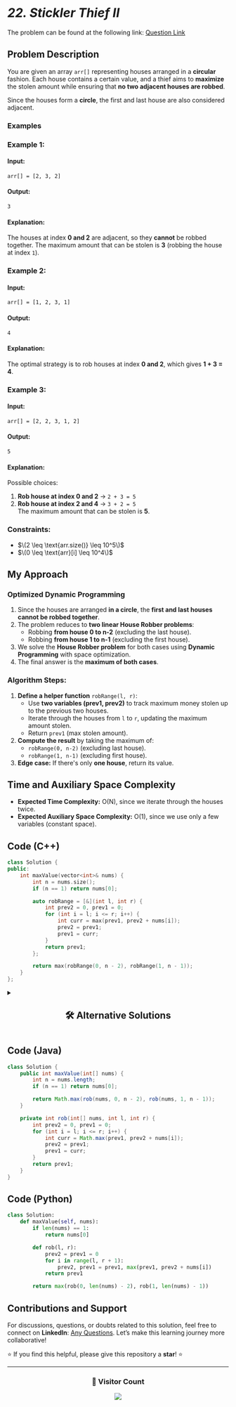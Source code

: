 # _22. Stickler Thief II_

The problem can be found at the following link: [Question Link](https://www.geeksforgeeks.org/problems/house-robber-ii/1)

## **Problem Description**

You are given an array `arr[]` representing houses arranged in a **circular** fashion. Each house contains a certain value, and a thief aims to **maximize** the stolen amount while ensuring that **no two adjacent houses are robbed**.

Since the houses form a **circle**, the first and last house are also considered adjacent.

### **Examples**

### **Example 1:**

#### **Input:**

```
arr[] = [2, 3, 2]
```

#### **Output:**

```
3
```

#### **Explanation:**

The houses at index **0 and 2** are adjacent, so they **cannot** be robbed together. The maximum amount that can be stolen is **3** (robbing the house at index `1`).

### **Example 2:**

#### **Input:**

```
arr[] = [1, 2, 3, 1]
```

#### **Output:**

```
4
```

#### **Explanation:**

The optimal strategy is to rob houses at index **0 and 2**, which gives **1 + 3 = 4**.

### **Example 3:**

#### **Input:**

```
arr[] = [2, 2, 3, 1, 2]
```

#### **Output:**

```
5
```

#### **Explanation:**

Possible choices:

1. **Rob house at index 0 and 2** → `2 + 3 = 5`
2. **Rob house at index 2 and 4** → `3 + 2 = 5`  
   The maximum amount that can be stolen is **5**.

### **Constraints:**

- $\(2 \leq \text{arr.size()} \leq 10^5\)$
- $\(0 \leq \text{arr}[i] \leq 10^4\)$

## **My Approach**

### **Optimized Dynamic Programming**

1. Since the houses are arranged **in a circle**, the **first and last houses cannot be robbed together**.
2. The problem reduces to **two linear House Robber problems**:
   - Robbing **from house 0 to n-2** (excluding the last house).
   - Robbing **from house 1 to n-1** (excluding the first house).
3. We solve the **House Robber problem** for both cases using **Dynamic Programming** with space optimization.
4. The final answer is the **maximum of both cases**.

### **Algorithm Steps:**

1. **Define a helper function** `robRange(l, r)`:
   - Use **two variables (prev1, prev2)** to track maximum money stolen up to the previous two houses.
   - Iterate through the houses from `l` to `r`, updating the maximum amount stolen.
   - Return `prev1` (max stolen amount).
2. **Compute the result** by taking the maximum of:
   - `robRange(0, n-2)` (excluding last house).
   - `robRange(1, n-1)` (excluding first house).
3. **Edge case:** If there's only **one house**, return its value.

## **Time and Auxiliary Space Complexity**

- **Expected Time Complexity:** O(N), since we iterate through the houses twice.
- **Expected Auxiliary Space Complexity:** O(1), since we use only a few variables (constant space).

## **Code (C++)**

```cpp
class Solution {
public:
    int maxValue(vector<int>& nums) {
        int n = nums.size();
        if (n == 1) return nums[0];

        auto robRange = [&](int l, int r) {
            int prev2 = 0, prev1 = 0;
            for (int i = l; i <= r; i++) {
                int curr = max(prev1, prev2 + nums[i]);
                prev2 = prev1;
                prev1 = curr;
            }
            return prev1;
        };

        return max(robRange(0, n - 2), robRange(1, n - 1));
    }
};
```

<details>
  <summary><h2 align="center">🛠 Alternative Solutions</h2></summary>

## **2️⃣ Dynamic Programming with Array (O(N) Time, O(N) Space)**

### **Approach:**

Instead of using **two variables**, maintain a **DP array** where `dp[i]` stores the **maximum amount** that can be stolen up to house `i`.

### **Code (C++)**

```cpp
class Solution {
public:
    int maxValue(vector<int>& nums) {
        int n = nums.size();
        if (n == 1) return nums[0];

        auto robRange = [&](int l, int r) {
            vector<int> dp(r - l + 2, 0);
            dp[1] = nums[l];
            for (int i = l + 1; i <= r; i++) {
                dp[i - l + 1] = max(dp[i - l], dp[i - l - 1] + nums[i]);
            }
            return dp[r - l + 1];
        };

        return max(robRange(0, n - 2), robRange(1, n - 1));
    }
};
```

## **3️⃣ Memoization (Top-Down DP)**

### **Approach:**

Instead of using **iterative DP**, we use **recursion with memoization**:

1. Define a recursive function `robRange(l, r, dp)`.
2. Use memoization (`dp[i]`) to avoid recomputation.
3. Solve for both cases:
   - Excluding the last house (`robRange(0, n-2)`).
   - Excluding the first house (`robRange(1, n-1)`).
4. Return the **maximum** of both cases.

### **Code (C++)**

```cpp
class Solution {
public:
    int robRange(vector<int>& nums, int i, int r, vector<int>& dp) {
        if (i > r) return 0;
        if (dp[i] != -1) return dp[i];
        return dp[i] = max(robRange(nums, i + 1, r, dp), nums[i] + robRange(nums, i + 2, r, dp));
    }

    int maxValue(vector<int>& nums) {
        int n = nums.size();
        if (n == 1) return nums[0];

        vector<int> dp1(n, -1), dp2(n, -1);
        return max(robRange(nums, 0, n - 2, dp1), robRange(nums, 1, n - 1, dp2));
    }
};
```

## **Comparison of Approaches**

| **Approach**                     | ⏱️ **Time Complexity** | 🗂️ **Space Complexity** | ✅ **Pros**               | ⚠️ **Cons**                   |
| -------------------------------- | ---------------------- | ----------------------- | ------------------------- | ----------------------------- |
| **Optimized DP (Two Variables)** | 🟡 **O(N)**            | 🟢 **O(1)**             | Space efficient, faster   | Slightly harder to understand |
| **DP with Array**                | 🟡 **O(N)**            | 🟡 **O(N)**             | Easier to implement       | Extra space for DP array      |
| **Memoization (Top-Down DP)**    | 🟡 **O(N)**            | 🔴 **O(N)**             | Good for recursion lovers | Higher memory consumption     |

## **💡 Best Choice?**

- ✅ **Optimized DP (O(1) Space)** is the best solution due to minimal space usage.
- ✅ **DP with Array** is useful for **educational purposes**, but not efficient for large inputs.
- ✅ **Memoization?** Useful for recursion-based approaches.

</details>

## **Code (Java)**

```java
class Solution {
    public int maxValue(int[] nums) {
        int n = nums.length;
        if (n == 1) return nums[0];

        return Math.max(rob(nums, 0, n - 2), rob(nums, 1, n - 1));
    }

    private int rob(int[] nums, int l, int r) {
        int prev2 = 0, prev1 = 0;
        for (int i = l; i <= r; i++) {
            int curr = Math.max(prev1, prev2 + nums[i]);
            prev2 = prev1;
            prev1 = curr;
        }
        return prev1;
    }
}
```

## **Code (Python)**

```python
class Solution:
    def maxValue(self, nums):
        if len(nums) == 1:
            return nums[0]

        def rob(l, r):
            prev2 = prev1 = 0
            for i in range(l, r + 1):
                prev2, prev1 = prev1, max(prev1, prev2 + nums[i])
            return prev1

        return max(rob(0, len(nums) - 2), rob(1, len(nums) - 1))
```

## **Contributions and Support**

For discussions, questions, or doubts related to this solution, feel free to connect on **LinkedIn**: [Any Questions](https://www.linkedin.com/in/patel-hetkumar-sandipbhai-8b110525a/). Let’s make this learning journey more collaborative!

⭐ If you find this helpful, please give this repository a **star**! ⭐

---

<div align="center">
  <h3><b>📍 Visitor Count</b></h3>
</div>

<p align="center">
  <img src="https://visitor-badge.laobi.icu/badge?page_id=Hunterdii.GeeksforGeeks-POTD" />
</p>
